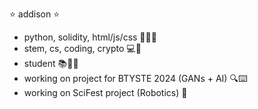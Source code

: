 
<!--
**addicarey/addicarey** is a ✨ _special_ ✨ repository because its `README.md` (this file) appears on your GitHub profile.

Here are some ideas to get you started:

- 🔭 I’m currently working on ...
- 🌱 I’m currently learning ...
- 👯 I’m looking to collaborate on ...
- 🤔 I’m looking for help with ...
- 💬 Ask me about ...
- 📫 How to reach me: ...
- 😄 Pronouns: ...
- ⚡ Fun fact: ...
-->
⭐ addison ⭐
- python, solidity, html/js/css 👩🏻‍💻
- stem, cs, coding, crypto 💻🔬
- student 📚🤟🏻
- working on project for BTYSTE 2024 (GANs + AI) 🔍⌨️
- working on SciFest project (Robotics) 🤖



